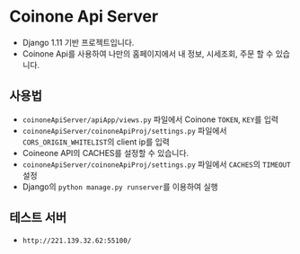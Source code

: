 # Coinone Api Server

- Django 1.11 기반 프로젝트입니다.
- Coinone Api를 사용하여 나만의 홈페이지에서 내 정보, 시세조회, 주문 할 수 있습니다.

## 사용법

- `coinoneApiServer/apiApp/views.py` 파일에서 Coinone `TOKEN`, `KEY`를 입력
- `coinoneApiServer/coinoneApiProj/settings.py` 파일에서 `CORS_ORIGIN_WHITELIST`의 client ip를 입력
- Coineone API의 CACHES를 설정할 수 있습니다.
- `coinoneApiServer/coinoneApiProj/settings.py` 파일에서 `CACHES`의 `TIMEOUT` 설정
- Django의 `python manage.py runserver`를 이용하여 실행 

## 테스트 서버

- `http://221.139.32.62:55100/`
